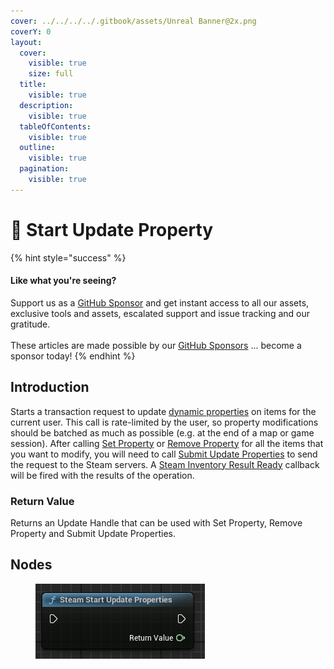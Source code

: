 ```yaml
---
cover: ../../../../.gitbook/assets/Unreal Banner@2x.png
coverY: 0
layout:
  cover:
    visible: true
    size: full
  title:
    visible: true
  description:
    visible: true
  tableOfContents:
    visible: true
  outline:
    visible: true
  pagination:
    visible: true
---
```


# 🔵 Start Update Property

{% hint style="success" %}
#### Like what you're seeing?

Support us as a [GitHub Sponsor](../../../../become-a-sponsor/) and get instant access to all our assets, exclusive tools and assets, escalated support and issue tracking and our gratitude.\
\
These articles are made possible by our [GitHub Sponsors](../../../../become-a-sponsor/) ... become a sponsor today!
{% endhint %}

## Introduction

Starts a transaction request to update [dynamic properties](https://partner.steamgames.com/doc/features/inventory/dynamicproperties) on items for the current user. This call is rate-limited by the user, so property modifications should be batched as much as possible (e.g. at the end of a map or game session). After calling [Set Property](set-property.md) or [Remove Property](remove-property.md) for all the items that you want to modify, you will need to call [Submit Update Properties](submit-update-property.md) to send the request to the Steam servers. A [Steam Inventory Result Ready](../events/inventory-results-ready.md) callback will be fired with the results of the operation.

### Return Value

Returns an Update Handle that can be used with Set Property, Remove Property and Submit Update Properties.

## Nodes

<figure><img src="../../../../.gitbook/assets/image (748).png" alt=""><figcaption></figcaption></figure>
